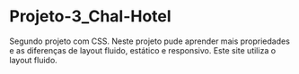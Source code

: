 # Projeto-3_Chal-Hotel
Segundo projeto com CSS. Neste projeto pude aprender mais propriedades e as diferenças de layout fluido, estático e responsivo. Este site utiliza o layout fluido.

